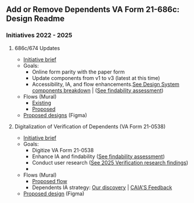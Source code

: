 ## Add or Remove Dependents VA Form 21-686c: Design Readme

### Initiatives 2022 - 2025
1. 686c/674 Updates
     - [Initiative brief](https://github.com/department-of-veterans-affairs/va.gov-team/blob/master/products/dependents/form_updates/Initiative-Brief-686-674-Form-Updates.md)
     - Goals:
          - Online form parity with the paper form
          - Update components from v1 to v3 (latest at this time)
          - Accessibility, IA, and flow enhancements.[See Design System components breakdown](#) | ([See findability assessment](https://github.com/department-of-veterans-affairs/va.gov-team/blob/master/products/dependents/dependency_verification/findability.md)) 
     - Flows (Mural)
          - [Existing](https://app.mural.co/t/departmentofveteransaffairs9999/m/departmentofveteransaffairs9999/1687976281975/2a9c6ca9ea6d955afa7977c777bbb72b15280903?wid=143-1731689779797)
          - [Proposed](https://app.mural.co/t/departmentofveteransaffairs9999/m/departmentofveteransaffairs9999/1687976281975/2a9c6ca9ea6d955afa7977c777bbb72b15280903?wid=0-1737739883303) 
     - [Proposed designs](https://www.figma.com/file/7W55oNwdVXvXOTI9SaFzQ7/686c-Add-or-Remove-Dependents?type=design&node-id=8%3A9&mode=design&t=AcIv03oHGZlFDriH-1) (Figma)
  
2. Digitalization of Verification of Dependents (VA Form 21-0538)
     - [Initiative brief](https://github.com/department-of-veterans-affairs/va.gov-team/blob/master/products/dependents/dependency_verification/initiative-brief-dependent-verification-tool.md)
     - Goals:
          - Digitize VA Form 21-0538
          - Enhance IA and findability ([See findability assessment](https://github.com/department-of-veterans-affairs/va.gov-team/blob/master/products/dependents/dependency_verification/findability.md)) 
          - Conduct user research ([See 2025 Verification research findings](https://github.com/department-of-veterans-affairs/va.gov-team/blob/master/products/dependents/research/2025-02-dependents-verification-mvp-research/2025-02-dependents-verification-mvp-research-findings.md))
          - 
     - Flows (Mural)
          - [Proposed flow](https://app.mural.co/t/departmentofveteransaffairs9999/m/departmentofveteransaffairs9999/1709582312238/ae3de21fd188beba8c28668ee37a31841c6203bf?wid=0-1716382766670)
          - Dependents IA strategy: [Our discovery](https://app.mural.co/t/departmentofveteransaffairs9999/m/departmentofveteransaffairs9999/1709582312238/ae3de21fd188beba8c28668ee37a31841c6203bf?wid=91-1737736233308) | [CAIA'S Feedback](https://app.mural.co/t/departmentofveteransaffairs9999/m/departmentofveteransaffairs9999/1709582312238/ae3de21fd188beba8c28668ee37a31841c6203bf?wid=522-1737736233308)
     - [Proposed design](https://www.figma.com/design/bvj72inycD0iZkuCbjYTWL/Dependent-Verification-MVP?node-id=6-990&t=J5l70J8VIMYLrm4q-1) (Figma)
   
